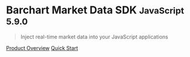 # Barchart Market Data SDK <small>JavaScript 5.9.0</small>

> Inject real-time market data into your JavaScript applications

[Product Overview](/content/product_overview)
[Quick Start](/content/quick_start)
